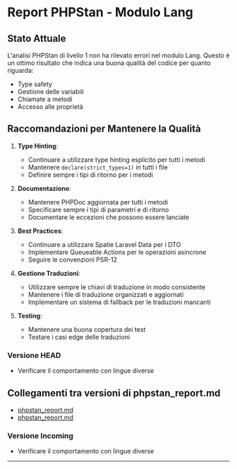 # Report PHPStan - Modulo Lang

## Stato Attuale

L'analisi PHPStan di livello 1 non ha rilevato errori nel modulo Lang. Questo è un ottimo risultato che indica una buona qualità del codice per quanto riguarda:
- Type safety
- Gestione delle variabili
- Chiamate a metodi
- Accesso alle proprietà

## Raccomandazioni per Mantenere la Qualità

1. **Type Hinting**:
   - Continuare a utilizzare type hinting esplicito per tutti i metodi
   - Mantenere `declare(strict_types=1)` in tutti i file
   - Definire sempre i tipi di ritorno per i metodi

2. **Documentazione**:
   - Mantenere PHPDoc aggiornata per tutti i metodi
   - Specificare sempre i tipi di parametri e di ritorno
   - Documentare le eccezioni che possono essere lanciate

3. **Best Practices**:
   - Continuare a utilizzare Spatie Laravel Data per i DTO
   - Implementare Queueable Actions per le operazioni asincrone
   - Seguire le convenzioni PSR-12

4. **Gestione Traduzioni**:
   - Utilizzare sempre le chiavi di traduzione in modo consistente
   - Mantenere i file di traduzione organizzati e aggiornati
   - Implementare un sistema di fallback per le traduzioni mancanti

5. **Testing**:
   - Mantenere una buona copertura dei test
   - Testare i casi edge delle traduzioni
### Versione HEAD

   - Verificare il comportamento con lingue diverse 
## Collegamenti tra versioni di phpstan_report.md
* [phpstan_report.md](../../../Lang/docs/phpstan_report.md)
* [phpstan_report.md](../../../Media/docs/phpstan_report.md)


### Versione Incoming

   - Verificare il comportamento con lingue diverse 

---

